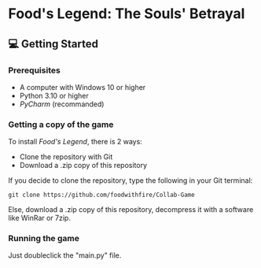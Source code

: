 # Food's Legend: The Souls' Betrayal

## :computer: Getting Started

### Prerequisites
- A computer with Windows 10 or higher
- Python 3.10 or higher
- *PyCharm* (recommanded)

### Getting a copy of the game

To install *Food's Legend*, there is 2 ways:
- Clone the repository with Git
- Download a .zip copy of this repository

If you decide to clone the repository, type the following in your Git terminal:

    git clone https://github.com/foodwithfire/Collab-Game

Else, download a .zip copy of this repository, decompress it with a software like WinRar or 7zip.

### Running the game

Just doubleclick the "main.py" file.